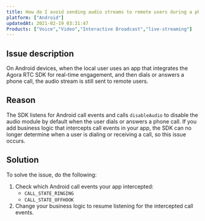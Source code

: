 ```yaml
---
title: How do I avoid sending audio streams to remote users during a phone call?
platform: ["Android"]
updatedAt: 2021-02-19 03:31:47
Products: ["Voice","Video","Interactive Broadcast","live-streaming"]
---
```

## Issue description

On Android devices, when the local user uses an app that integrates the Agora RTC SDK for real-time engagement, and then dials or answers a phone call, the audio stream is still sent to remote users.

## Reason

The SDK listens for Android call events and calls `disableAudio` to disable the audio module by default when the user dials or answers a phone call. If you add business logic that intercepts call events in your app, the SDK can no longer determine when a user is dialing or receiving a call, so this issue occurs.

## Solution

To solve the issue, do the following:

1. Check which Android call events your app intercepted: 
   - `CALL_STATE_RINGING`
   - `CALL_STATE_OFFHOOK`
2. Change your business logic to resume listening for the intercepted call events.
